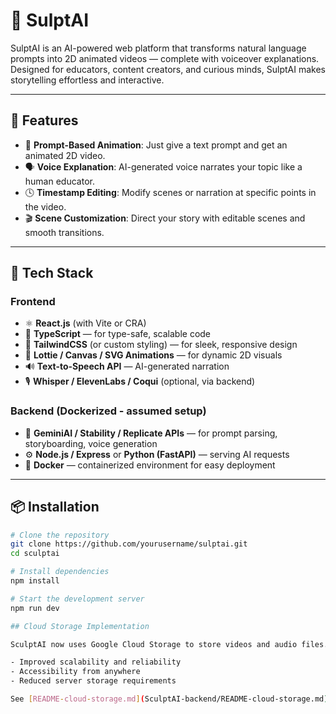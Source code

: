 # 🎨 SulptAI

SulptAI is an AI-powered web platform that transforms natural language prompts into 2D animated videos — complete with voiceover explanations. Designed for educators, content creators, and curious minds, SulptAI makes storytelling effortless and interactive.

---

## 🧠 Features

- 📝 **Prompt-Based Animation**: Just give a text prompt and get an animated 2D video.
- 🗣️ **Voice Explanation**: AI-generated voice narrates your topic like a human educator.
- 🕓 **Timestamp Editing**: Modify scenes or narration at specific points in the video.
- 🎬 **Scene Customization**: Direct your story with editable scenes and smooth transitions.

---

## 🚀 Tech Stack

### Frontend
- ⚛️ **React.js** (with Vite or CRA)
- 💬 **TypeScript** — for type-safe, scalable code
- 🎨 **TailwindCSS** (or custom styling) — for sleek, responsive design
- 🎥 **Lottie / Canvas / SVG Animations** — for dynamic 2D visuals
- 🔊 **Text-to-Speech API** — AI-generated narration
- 🎙️ **Whisper / ElevenLabs / Coqui** (optional, via backend)

### Backend (Dockerized - assumed setup)
- 🧠 **GeminiAI / Stability / Replicate APIs** — for prompt parsing, storyboarding, voice generation
- ⚙️ **Node.js / Express** or **Python (FastAPI)** — serving AI requests
- 🐳 **Docker** — containerized environment for easy deployment

---

## 📦 Installation

```bash
# Clone the repository
git clone https://github.com/yourusername/sulptai.git
cd sculptai

# Install dependencies
npm install

# Start the development server
npm run dev

## Cloud Storage Implementation

SculptAI now uses Google Cloud Storage to store videos and audio files. This provides:

- Improved scalability and reliability
- Accessibility from anywhere
- Reduced server storage requirements

See [README-cloud-storage.md](SculptAI-backend/README-cloud-storage.md) for full implementation details.
